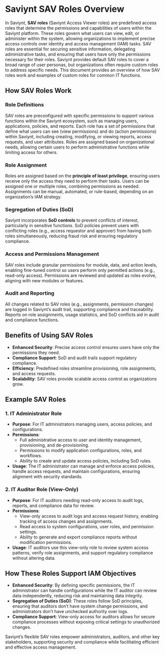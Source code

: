 # Saviynt SAV Roles Overview

In Saviynt, **SAV roles** (Saviynt Access Viewer roles) are predefined access roles that determine the permissions and capabilities of users within the Saviynt platform. These roles govern what users can view, edit, or administer within the system, allowing organizations to implement precise access controls over identity and access management (IAM) tasks. SAV roles are essential for securing sensitive information, delegating administrative tasks, and ensuring that users have only the permissions necessary for their roles. Saviynt provides default SAV roles to cover a broad range of user personas, but organizations often require custom roles to address specific needs. This document provides an overview of how SAV roles work and examples of custom roles for common IT functions.

## How SAV Roles Work

### Role Definitions
SAV roles are preconfigured with specific permissions to support various functions within the Saviynt ecosystem, such as managing users, applications, policies, and reports. Each role has a set of permissions that define what users can see (view permissions) and do (action permissions) within Saviynt, including creating, modifying, or viewing reports, access requests, and user attributes. Roles are assigned based on organizational needs, allowing certain users to perform administrative functions while limiting access for others.

### Role Assignment
Roles are assigned based on the **principle of least privilege**, ensuring users receive only the access they need to perform their tasks. Users can be assigned one or multiple roles, combining permissions as needed. Assignments can be manual, automated, or rule-based, depending on an organization’s IAM strategy.

### Segregation of Duties (SoD)
Saviynt incorporates **SoD controls** to prevent conflicts of interest, particularly in sensitive functions. SoD policies prevent users with conflicting roles (e.g., access requestor and approver) from having both roles simultaneously, reducing fraud risk and ensuring regulatory compliance.

### Access and Permissions Management
SAV roles include granular permissions for module, data, and action levels, enabling fine-tuned control so users perform only permitted actions (e.g., read-only access). Permissions are reviewed and updated as roles evolve, aligning with new modules or features.

### Audit and Reporting
All changes related to SAV roles (e.g., assignments, permission changes) are logged in Saviynt’s audit trail, supporting compliance and traceability. Reports on role assignments, usage statistics, and SoD conflicts aid in audit and compliance functions.

## Benefits of Using SAV Roles
- **Enhanced Security**: Precise access control ensures users have only the permissions they need.
- **Compliance Support**: SoD and audit trails support regulatory compliance.
- **Efficiency**: Predefined roles streamline provisioning, role assignments, and access requests.
- **Scalability**: SAV roles provide scalable access control as organizations grow.

## Example SAV Roles

### 1. IT Administrator Role
- **Purpose**: For IT administrators managing users, access policies, and configurations.
- **Permissions**:
  - Full administrative access to user and identity management, provisioning, and de-provisioning.
  - Permissions to modify application configurations, roles, and workflows.
  - Ability to create and update access policies, including SoD rules.
- **Usage**: The IT administrator can manage and enforce access policies, handle access requests, and maintain configurations, ensuring alignment with security standards.

### 2. IT Auditor Role (View-Only)
- **Purpose**: For IT auditors needing read-only access to audit logs, reports, and compliance data for review.
- **Permissions**:
  - View-only access to audit logs and access request history, enabling tracking of access changes and assignments.
  - Read access to system configurations, user roles, and permission settings.
  - Ability to generate and export compliance reports without modification permissions.
- **Usage**: IT auditors use this view-only role to review system access patterns, verify role assignments, and support regulatory compliance without altering data.

## How These Roles Support IAM Objectives

- **Enhanced Security**: By defining specific permissions, the IT administrator can handle configurations while the IT auditor can review data independently, reducing risk and maintaining data integrity.
- **Segregation of Duties (SoD)**: These roles follow SoD principles, ensuring that auditors don’t have system change permissions, and administrators don’t have unchecked authority over logs.
- **Compliance Support**: View-only access for auditors allows for secure compliance processes without exposing critical settings to unauthorized changes.

Saviynt’s flexible SAV roles empower administrators, auditors, and other key stakeholders, supporting security and compliance while facilitating efficient and effective access management.

